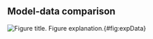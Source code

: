 ## Model-data comparison

![**Figure title.** Figure explanation.](./Figures/figure4.svg){#fig:expData}
